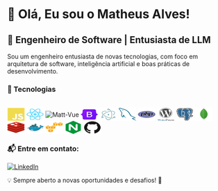 # 👋 Olá, Eu sou o Matheus Alves!

## 🚀 Engenheiro de Software | Entusiasta de LLM

Sou um engenheiro entusiasta de novas tecnologias, com foco em arquitetura de software, inteligência artificial e boas práticas de desenvolvimento.
### 📌 Tecnologias

<div style="display: inline_block"><br>
  <img align="center" alt="Matt-Js" height="30" width="40" src="https://raw.githubusercontent.com/devicons/devicon/master/icons/javascript/javascript-plain.svg">  
  <img align="center" alt="Matt-React" height="30" width="40" src="https://raw.githubusercontent.com/devicons/devicon/master/icons/react/react-original.svg">
  <img align="center" alt="Matt-Vue" height="30" width="40" src="https://cdn.jsdelivr.net/gh/devicons/devicon/icons/vuejs/vuejs-original.svg">
  <img align="center" alt="Matt-Bootstrap" height="30" width="40" src="https://raw.githubusercontent.com/devicons/devicon/master/icons/bootstrap/bootstrap-original.svg">
  <img align="center" alt="Matt-Electron" height="30" width="40" src="https://raw.githubusercontent.com/devicons/devicon/master/icons/electron/electron-original.svg">
  <img align="center" alt="Matt-MySQL" height="30" width="40" src="https://raw.githubusercontent.com/devicons/devicon/master/icons/mysql/mysql-original.svg">
  <img align="center" alt="Matt-PHP" height="30" width="40" src="https://raw.githubusercontent.com/devicons/devicon/master/icons/php/php-original.svg">
  <img align="center" alt="Matt-WordPress" height="30" width="40" src="https://raw.githubusercontent.com/devicons/devicon/master/icons/wordpress/wordpress-original.svg">
  <img align="center" alt="Matt-PostgreSQL" height="30" width="40" src="https://raw.githubusercontent.com/devicons/devicon/master/icons/postgresql/postgresql-original.svg">
  <img align="center" alt="Matt-MongoDB" height="30" width="40" src="https://raw.githubusercontent.com/devicons/devicon/master/icons/mongodb/mongodb-original.svg">
  <img align="center" alt="Matt-Redis" height="30" width="40" src="https://raw.githubusercontent.com/devicons/devicon/master/icons/redis/redis-original.svg">
  <img align="center" alt="Matt-Docker" height="30" width="40" src="https://raw.githubusercontent.com/devicons/devicon/master/icons/docker/docker-original.svg">
  <img align="center" alt="Matt-AWS" height="30" width="40" src="https://raw.githubusercontent.com/devicons/devicon/master/icons/amazonwebservices/amazonwebservices-original.svg">
  <img align="center" alt="Matt-Nginx" height="30" width="40" src="https://raw.githubusercontent.com/devicons/devicon/master/icons/nginx/nginx-original.svg">
  <img align="center" alt="Matt-GitHubActions" height="30" width="40" src="https://raw.githubusercontent.com/devicons/devicon/master/icons/github/github-original.svg">
</div>

### 📬 Entre em contato:

[![LinkedIn](https://img.shields.io/badge/LinkedIn-0077B5?style=for-the-badge&logo=linkedin&logoColor=white)](https://www.linkedin.com/in/matheusalveso/)  

💡 Sempre aberto a novas oportunidades e desafios! 🚀
